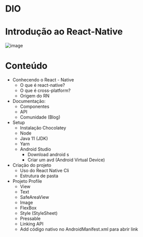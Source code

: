 # DIO
# Introdução ao React-Native
![image](https://user-images.githubusercontent.com/73858741/171722972-220d38a1-744d-4c96-9921-d917b7b299ba.png)

# Conteúdo
- Conhecendo o React - Native
  -  O que é react-native?
  -  O que é cross-platform?
  -  Origem do RN
-  Documentação:
    - Componentes
    - API
    - Comunidade (Blog)
- Setup
    - Instalação Chocolatey
    - Node
    - Java 11 (JDK)
    - Yarn
    - Android Studio
      -  Download android s 
      -  Criar um avd (Android Virtual Device)
- Criação do projeto
  - Uso do React Native Cli
  - Estrutura de pasta
- Projeto Profile
  - View
  - Text
  - SafeAreaView
  - Image
  - FlexBox
  - Style (StyleSheet)
  - Pressable
  - Linking API
  - Add código nativo no AndroidManifest.xml para abrir link
